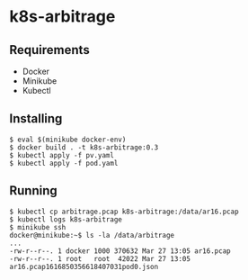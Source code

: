 # k8s-arbitrage
## Requirements

* Docker
* Minikube
* Kubectl
## Installing
```
$ eval $(minikube docker-env)
$ docker build . -t k8s-arbitrage:0.3
$ kubectl apply -f pv.yaml
$ kubectl apply -f pod.yaml
```

## Running

```
$ kubectl cp arbitrage.pcap k8s-arbitrage:/data/ar16.pcap
$ kubectl logs k8s-arbitrage
$ minikube ssh
docker@minikube:~$ ls -la /data/arbitrage
...
-rw-r--r--. 1 docker 1000 370632 Mar 27 13:05 ar16.pcap
-rw-r--r--. 1 root   root  42022 Mar 27 13:05 ar16.pcap1616850356618407031pod0.json
```